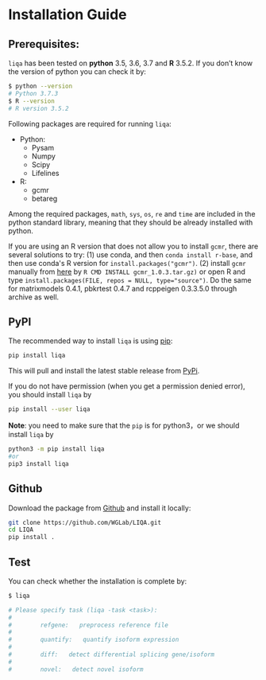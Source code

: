 # Installation Guide

## Prerequisites:

`liqa` has been tested on **python** 3.5, 3.6, 3.7 and **R** 3.5.2. If you don’t know the version of python you can check it by:
```bash
$ python --version
# Python 3.7.3
$ R --version
# R version 3.5.2
```

Following packages are required for running `liqa`: 

  - Python:
    * Pysam
    * Numpy
    * Scipy
    * Lifelines
  - R:
    * gcmr
    * betareg

Among the required packages, `math`, `sys`, `os`, `re` and `time` are included in the python standard library, meaning that they should be already installed with python.

If you are using an R version that does not allow you to install `gcmr`, there are several solutions to try: (1) use conda, and then `conda install r-base`, and then use conda's R version for `install.packages("gcmr")`. (2) install `gcmr` manually from [here](https://cran.r-project.org/src/contrib/Archive/gcmr/) by `R CMD INSTALL gcmr_1.0.3.tar.gz)` or open R and type
`install.packages(FILE, repos = NULL, type="source")`. Do the same for matrixmodels 0.4.1, pbkrtest 0.4.7 and rcppeigen 0.3.3.5.0 through archive as well.

## PyPI  
The recommended way to install `liqa` is using [pip](https://pip.pypa.io/en/stable/):

```bash
pip install liqa
```
This will pull and install the latest stable release from [PyPi](https://pypi.org/).

If you do not have permission (when you get a permission denied error), you should install `liqa` by 

```bash
pip install --user liqa
```

**Note**: you need to make sure that the `pip` is for python3，or we should install `liqa` by
```bash 
python3 -m pip install liqa 
#or
pip3 install liqa
```


## Github  
Download the package from [Github](https://github.com/WGLab/LIQA) and install it locally:

```bash
git clone https://github.com/WGLab/LIQA.git
cd LIQA
pip install .
```

## Test
You can check whether the installation is complete by:
```bash
$ liqa

# Please specify task (liqa -task <task>):
#
#        refgene:   preprocess reference file
#
#        quantify:   quantify isoform expression
#
#        diff:   detect differential splicing gene/isoform
#
#        novel:   detect novel isoform

```
